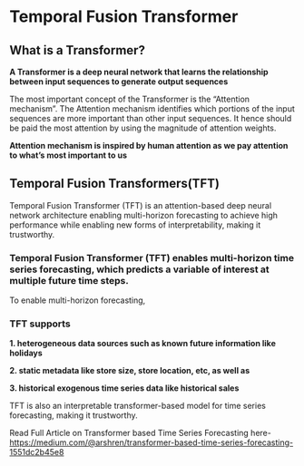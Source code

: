# Temporal Fusion Transformer
## What is a Transformer?
__A Transformer is a deep neural network that learns the relationship between input sequences to generate output sequences__

The most important concept of the Transformer is the “Attention mechanism”. The Attention mechanism identifies which portions of the input sequences are more important than other input sequences. It hence should be paid the most attention by using the magnitude of attention weights.

__Attention mechanism is inspired by human attention as we pay attention to what’s most important to us__

## Temporal Fusion Transformers(TFT)
Temporal Fusion Transformer (TFT) is an attention-based deep neural network architecture enabling multi-horizon forecasting to achieve high performance while enabling new forms of interpretability, making it trustworthy.

### Temporal Fusion Transformer (TFT) enables multi-horizon time series forecasting, which predicts a variable of interest at multiple future time steps.
To enable multi-horizon forecasting, 

### TFT supports 
__1. heterogeneous data sources such as known future information like holidays__

__2. static metadata like store size, store location, etc, as well as__

__3. historical exogenous time series data like historical sales__

TFT is also an interpretable transformer-based model for time series forecasting, making it trustworthy.

Read Full Article on Transformer based Time Series Forecasting here-https://medium.com/@arshren/transformer-based-time-series-forecasting-1551dc2b45e8

